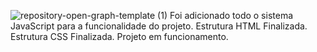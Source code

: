 ![repository-open-graph-template (1)](https://user-images.githubusercontent.com/83568294/131059777-f3d5d0e7-0730-41e9-b425-20688e5b4cf8.png)
Foi adicionado todo o sistema JavaScript para a funcionalidade do projeto.
Estrutura HTML Finalizada.
Estrutura CSS Finalizada.
Projeto em funcionamento.
